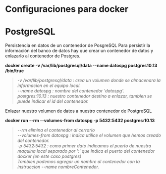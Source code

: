 # Configuraciones para docker
# PostgreSQL

Persistencia en datos de un contenedor de PosgreSQL
Para persistir la información del banco de datos hay que crear un contenedor de datos y enlazarlo al contenedor de Postgres.

**docker create -v /var/lib/postgresql/data --name datospg postgres10.13 /bin/true**


> *-v /var/lib/postgresql/data : crea un volumen donde se almacenara la informacion en el equipo local.*     
> *--name datospg : nombre del contenedor 'datospg'.*      
> *postgres:10.13 : nuestro contenedor destino a enlazar, tambien se puede indicar el id del contenedor.*      

Enlazar nuestro volumen de datos a nuestro contenedor de PostgreSQL

**docker run --rm --volumes-from datospg -p 5432:5432 postgres:10.13**

> *--rm elimina el contenedor al cerrarlo*     
> *--volumes-from datospg : indica utilice el volumen que hemos creado del contenedor.*     
> *-p 5432:5432 : como primer dato indicamos el puerto de nuestra maquina local separado por ':' que indica el puerto del contenedor docker (en este caso postgres)*     
> *Tambien podemos agregar un nombre al contenedor con la instruccion --name nombreContenedor.*     
